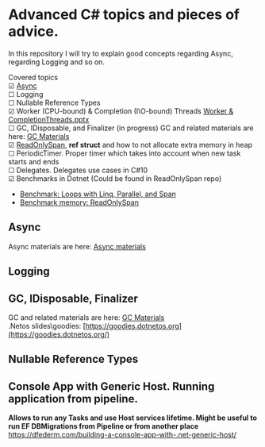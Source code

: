 # Advanced C# topics and pieces of advice.
In this repository I will try to explain good concepts regarding Async, regarding Logging and so on.

Covered topics  
&#9745; [Async](https://github.com/Glareone/C-Advices/tree/main/Async/Async_Mistakes)  
&#9744; Logging  
&#9744; Nullable Reference Types   
&#9745; Worker (CPU-bound) & Completion (I\O-bound) Threads  [Worker & CompletionThreads.pptx](https://github.com/Glareone/Advanced-C-topics-and-advices/files/8886222/Worker.CompletionThreads.pptx)  
&#9744; GC, IDisposable, and Finalizer (in progress) GC and related materials are here: [GC Materials](https://github.com/Glareone/C-Advices/tree/main/GC,%20IDisposable,%20Finalizer)  
&#9745; [ReadOnlySpan](https://github.com/Glareone/C-Advices/tree/main/ReadOnlySpan), **ref struct** and how to not allocate extra memory in heap   
&#9744; PeriodicTimer. Proper timer which takes into account when new task starts and ends  
&#9744; Delegates. Delegates use cases in C#10  
&#9745; Benchmarks in Dotnet (Could be found in ReadOnlySpan repo)  
  - [Benchmark: Loops with Linq, Parallel, and Span](https://github.com/Glareone/C-Advices/tree/main/Benchmarking/Looping-Foreach-Others/BenchmarkForDifferentLoops/BenchmarkForDifferentLoops)  
  - [Benchmark memory: ReadOnlySpan](https://github.com/Glareone/C-Advices/tree/main/ReadOnlySpan/Repo) 

## Async
Async materials are here: [Async materials](https://github.com/Glareone/C-Advices/tree/main/Async/Async_Mistakes)

## Logging

## GC, IDisposable, Finalizer
GC and related materials are here: [GC Materials](https://github.com/Glareone/C-Advices/tree/main/GC,%20IDisposable,%20Finalizer)  
.Netos slides\goodies: [https://goodies.dotnetos.org](https://goodies.dotnetos.org/)  

## Nullable Reference Types

## Console App with Generic Host. Running application from pipeline.

**Allows to run any Tasks and use Host services lifetime. Might be useful to run EF DBMigrations from Pipeline or from another place**
https://dfederm.com/building-a-console-app-with-.net-generic-host/
